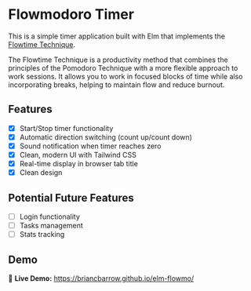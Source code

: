 # Flowmodoro Timer

This is a simple timer application built with Elm that implements the [Flowtime Technique](https://medium.com/@UrgentPigeon/the-flowtime-technique-7685101bd191).

The Flowtime Technique is a productivity method that combines the principles of the Pomodoro Technique with a more flexible approach to work sessions. It allows you to work in focused blocks of time while also incorporating breaks, helping to maintain flow and reduce burnout.

<!-- Explain what the Flowmodoro technique is and how your timer implements it -->

## Features

- [x] Start/Stop timer functionality
- [x] Automatic direction switching (count up/count down)
- [x] Sound notification when timer reaches zero
- [x] Clean, modern UI with Tailwind CSS
- [x] Real-time display in browser tab title
- [x] Clean design

## Potential Future Features

- [ ] Login functionality
- [ ] Tasks management
- [ ] Stats tracking

## Demo

<!-- Add link to your GitHub Pages deployment once it's live -->

🔗 **Live Demo:** https://briancbarrow.github.io/elm-flowmo/
